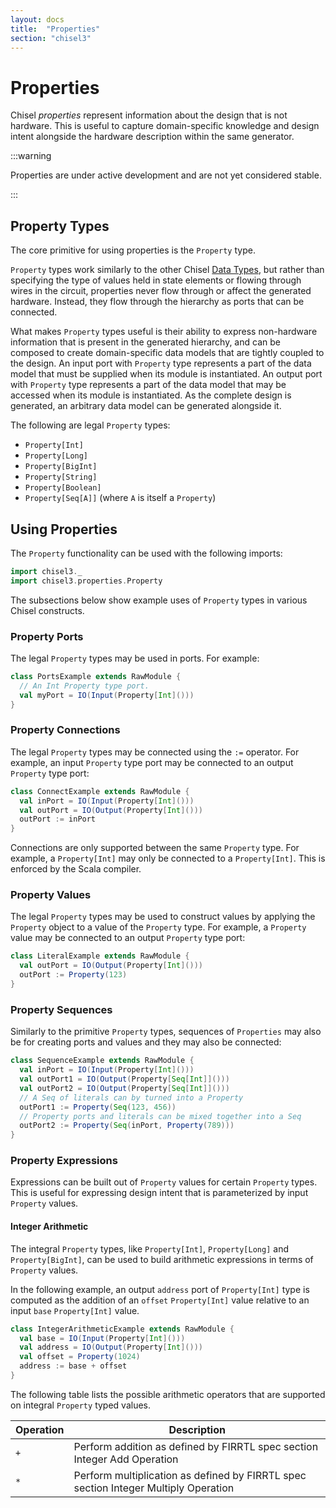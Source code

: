 ```yaml
---
layout: docs
title:  "Properties"
section: "chisel3"
---
```


# Properties

Chisel *properties* represent information about the design that is not hardware.
This is useful to capture domain-specific knowledge and design intent alongside
the hardware description within the same generator.

:::warning

Properties are under active development and are not yet considered stable.

:::

## Property Types

The core primitive for using properties is the `Property` type.

`Property` types work similarly to the other Chisel
[Data Types](../explanations/data-types), but rather than specifying the type of
values held in state elements or flowing through wires in the circuit,
properties never flow through or affect the generated hardware. Instead, they
flow through the hierarchy as ports that can be connected.

What makes `Property` types useful is their ability to express non-hardware
information that is present in the generated hierarchy, and can be composed to
create domain-specific data models that are tightly coupled to the design. An
input port with `Property` type represents a part of the data model that must be
supplied when its module is instantiated. An output port with `Property` type
represents a part of the data model that may be accessed when its module is
instantiated. As the complete design is generated, an arbitrary data model can
be generated alongside it.

The following are legal `Property` types:

* `Property[Int]`
* `Property[Long]`
* `Property[BigInt]`
* `Property[String]`
* `Property[Boolean]`
* `Property[Seq[A]]` (where `A` is itself a `Property`)

## Using Properties

The `Property` functionality can be used with the following imports:

```scala mdoc:silent
import chisel3._
import chisel3.properties.Property
```

The subsections below show example uses of `Property` types in various Chisel
constructs.

### Property Ports

The legal `Property` types may be used in ports. For example:

```scala mdoc:silent
class PortsExample extends RawModule {
  // An Int Property type port.
  val myPort = IO(Input(Property[Int]()))
}
```

### Property Connections

The legal `Property` types may be connected using the `:=` operator. For
example, an input `Property` type port may be connected to an output `Property`
type port:

```scala mdoc:silent
class ConnectExample extends RawModule {
  val inPort = IO(Input(Property[Int]()))
  val outPort = IO(Output(Property[Int]()))
  outPort := inPort
}
```

Connections are only supported between the same `Property` type. For example, a
`Property[Int]` may only be connected to a `Property[Int]`. This is enforced by
the Scala compiler.

### Property Values

The legal `Property` types may be used to construct values by applying the
`Property` object to a value of the `Property` type. For example, a
`Property` value may be connected to an output `Property` type port:

```scala mdoc:silent
class LiteralExample extends RawModule {
  val outPort = IO(Output(Property[Int]()))
  outPort := Property(123)
}
```

### Property Sequences

Similarly to the primitive `Property` types, sequences of `Properties` may also be
for creating ports and values and they may also be connected:

```scala mdoc:silent
class SequenceExample extends RawModule {
  val inPort = IO(Input(Property[Int]()))
  val outPort1 = IO(Output(Property[Seq[Int]]()))
  val outPort2 = IO(Output(Property[Seq[Int]]()))
  // A Seq of literals can by turned into a Property
  outPort1 := Property(Seq(123, 456))
  // Property ports and literals can be mixed together into a Seq
  outPort2 := Property(Seq(inPort, Property(789)))
}
```

### Property Expressions

Expressions can be built out of `Property` values for certain `Property` types.
This is useful for expressing design intent that is parameterized by input
`Property` values.

#### Integer Arithmetic

The integral `Property` types, like `Property[Int]`, `Property[Long]` and 
`Property[BigInt]`, can be used to build arithmetic expressions in terms of
`Property` values.

In the following example, an output `address` port of `Property[Int]` type is
computed as the addition of an `offset` `Property[Int]` value relative to an 
input `base` `Property[Int]` value.

```scala mdoc:silent
class IntegerArithmeticExample extends RawModule {
  val base = IO(Input(Property[Int]()))
  val address = IO(Output(Property[Int]()))
  val offset = Property(1024)
  address := base + offset
}
```

The following table lists the possible arithmetic operators that are supported
on integral `Property` typed values.

| Operation | Description                                                                         |
| --------- | -----------                                                                         |
| `+`       | Perform addition as defined by FIRRTL spec section Integer Add Operation            |
| `*`       | Perform multiplication as defined by FIRRTL spec section Integer Multiply Operation |
